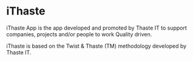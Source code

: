iThaste
=======

iThaste App is the app developed and promoted by Thaste IT to support companies, projects and/or people to work Quality driven.

iThaste is based on the Twist & Thaste (TM) methodology developed by Thaste IT. 